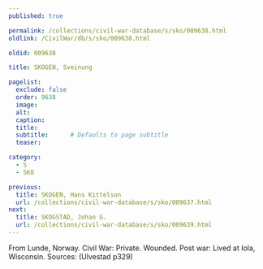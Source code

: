 ```yaml
---
published: true

permalink: /collections/civil-war-database/s/sko/009638.html
oldlink: /CivilWar/db/s/sko/009638.html

oldid: 009638

title: SKOGEN, Sveinung

pagelist:
  exclude: false
  order: 9638
  image: 
  alt:
  caption:
  title:
  subtitle:      # Defaults to page subtitle
  teaser:

category: 
  - S 
  - SKO

previous:
  title: SKOGEN, Hans Kittelson
  url: /collections/civil-war-database/s/sko/009637.html  
next:
  title: SKOGSTAD, Johan G.
  url: /collections/civil-war-database/s/sko/009639.html   
---
```

From Lunde, Norway. Civil War: Private. Wounded. Post war: Lived at Iola, Wisconsin. Sources: (Ulvestad p329)